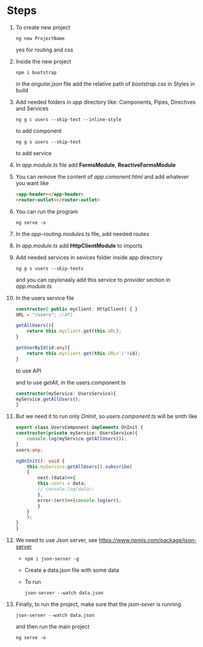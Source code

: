# Steps
1. To create new project
    ```
    ng new ProjectName
    ```
    yes for routing and css
2. Inside the new project
    ```
    npm i bootstrap
    ```
    in the *angular.json* file add the relative path of *bootstrap.css* in Styles in build

3. Add needed folders in *app* directory like: Components, Pipes, Directives and Services
    ```
    ng g c users --skip-test --inline-style
    ```
    to add component

    ```
    ng g s users --skip-test
    ```
    to add service

4. In *app.module.ts* file add **FormsModule**, **ReactiveFormsModule**

5. You can remove the content of *app.comonent.html* and add whatever you want like
    ```html
    <app-header></app-header>
    <router-outlet></router-outlet>
    ```

6. You can run the program 
    ```
    ng serve -o
    ```

7. In the *app-routing.modules.ts* file, add needed routes

8. In *app.module.ts* add **HttpClientModule** to imports

9. Add needed services in sevices folder inside app directory
    ```
    ng g s users --skip-tests 
    ```
    and you can opyionaaly add this service to *provider* section in *app.module.ts*

10. In the users service file
    ```ts
    constructor( public myclient: HttpClient) { }
    URL = "/users"; //API

    getAllUsers(){
        return this.myclient.get(this.URL);
    }

    getUserById(id:any){
        return this.myclient.get(this.URL+'/'+id);
    }
    ```
    to use API 

    and to use *getAll*, in the users.component.ts
    ```ts
    constructor(myService: UsersService){
    myService.getAllUsers();
    }
    ```

11. But we need it to run only *OnInit*, so *users.component.ts* will be smth like
    ```ts
    export class UsersComponent implements OnInit {
    constructor(private myService: UsersService){
        console.log(myService.getAllUsers());
    }
    users:any;

    ngOnInit(): void {
        this.myService.getAllUsers().subscribe(
        {
            next:(data)=>{
            this.users = data;
            // console.log(data);
            },
            error:(err)=>{console.log(err);
            }
        }
        );
    }
    }
    ```

12. We need to use Json server, see https://www.npmjs.com/package/json-server 

    -   ```
        npm i json-server -g
        ```

    - Create a data.json file with some data
    - To run 
        ```
        json-server --watch data.json
        ```

13. Finally, to run the project, make sure that the *json-sever* is running 
    ```
    json-server --watch data.json
    ```
    and then run the main project
    ```
    ng serve -o
    ```
    
